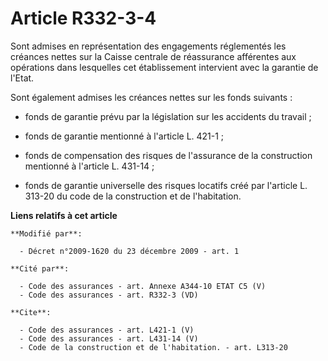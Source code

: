 # Article R332-3-4

Sont admises en représentation des engagements réglementés les créances nettes sur la Caisse centrale de réassurance
afférentes aux opérations dans lesquelles cet établissement intervient avec la garantie de l'Etat. 

Sont également admises les créances nettes sur les fonds suivants :

- fonds de garantie prévu par la législation sur les accidents du travail ;

- fonds de garantie mentionné à l'article L. 421-1 ;

- fonds de compensation des risques de l'assurance de la construction mentionné à l'article L. 431-14 ;

- fonds de garantie universelle des risques locatifs créé par l'article L. 313-20 du code de la construction et de
l'habitation.

**Liens relatifs à cet article**

	**Modifié par**:

	  - Décret n°2009-1620 du 23 décembre 2009 - art. 1

	**Cité par**:

	  - Code des assurances - art. Annexe A344-10 ETAT C5 (V)
	  - Code des assurances - art. R332-3 (VD)

	**Cite**:

	  - Code des assurances - art. L421-1 (V)
	  - Code des assurances - art. L431-14 (V)
	  - Code de la construction et de l'habitation. - art. L313-20
